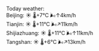 Today weather:  
Beijing: ☀️   🌡️+7°C 🌬️↑4km/h  
Tianjin: ☀️   🌡️+11°C 🌬️↗11km/h  
Shijiazhuang: ☀️   🌡️+11°C 🌬️↑11km/h  
Tangshan: ☀️   🌡️+6°C 🌬️↗13km/h  
